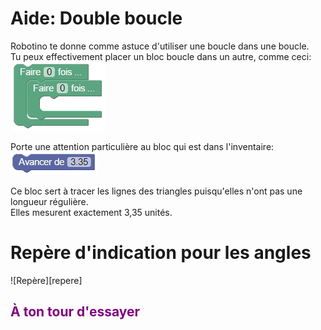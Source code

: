 # Aide: Double boucle

Robotino te donne comme astuce d'utiliser une boucle dans une boucle.<br>
Tu peux effectivement placer un bloc boucle dans un autre, comme ceci: <br>
![Double Boucle][dboucle]

Porte une attention particulière au bloc qui est dans l'inventaire: <br>
![Avancer 3.35][avancer_335]

Ce bloc sert à tracer les lignes des triangles puisqu'elles n'ont pas une longueur régulière. <br>
Elles mesurent exactement 3,35 unités.

# Repère d'indication pour les angles
![Repère][repere]<br>


## <span style="color: #800080">À ton tour d'essayer</span>

[dboucle]: img/architecture_double_boucle.png
[avancer_335]: img/architecture_avancer_335.png
